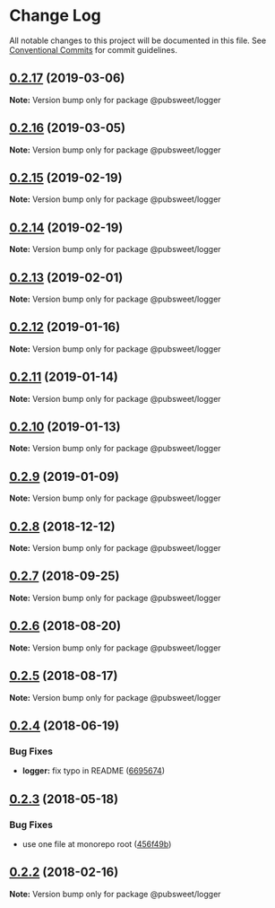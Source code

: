 # Change Log

All notable changes to this project will be documented in this file.
See [Conventional Commits](https://conventionalcommits.org) for commit guidelines.

## [0.2.17](https://gitlab.coko.foundation/pubsweet/pubsweet/compare/@pubsweet/logger@0.2.16...@pubsweet/logger@0.2.17) (2019-03-06)

**Note:** Version bump only for package @pubsweet/logger





## [0.2.16](https://gitlab.coko.foundation/pubsweet/pubsweet/compare/@pubsweet/logger@0.2.15...@pubsweet/logger@0.2.16) (2019-03-05)

**Note:** Version bump only for package @pubsweet/logger





## [0.2.15](https://gitlab.coko.foundation/pubsweet/pubsweet/compare/@pubsweet/logger@0.2.14...@pubsweet/logger@0.2.15) (2019-02-19)

**Note:** Version bump only for package @pubsweet/logger





## [0.2.14](https://gitlab.coko.foundation/pubsweet/pubsweet/compare/@pubsweet/logger@0.2.13...@pubsweet/logger@0.2.14) (2019-02-19)

**Note:** Version bump only for package @pubsweet/logger





## [0.2.13](https://gitlab.coko.foundation/pubsweet/pubsweet/compare/@pubsweet/logger@0.2.12...@pubsweet/logger@0.2.13) (2019-02-01)

**Note:** Version bump only for package @pubsweet/logger





## [0.2.12](https://gitlab.coko.foundation/pubsweet/pubsweet/compare/@pubsweet/logger@0.2.11...@pubsweet/logger@0.2.12) (2019-01-16)

**Note:** Version bump only for package @pubsweet/logger





## [0.2.11](https://gitlab.coko.foundation/pubsweet/pubsweet/compare/@pubsweet/logger@0.2.10...@pubsweet/logger@0.2.11) (2019-01-14)

**Note:** Version bump only for package @pubsweet/logger





## [0.2.10](https://gitlab.coko.foundation/pubsweet/pubsweet/compare/@pubsweet/logger@0.2.9...@pubsweet/logger@0.2.10) (2019-01-13)

**Note:** Version bump only for package @pubsweet/logger





## [0.2.9](https://gitlab.coko.foundation/pubsweet/pubsweet/compare/@pubsweet/logger@0.2.8...@pubsweet/logger@0.2.9) (2019-01-09)

**Note:** Version bump only for package @pubsweet/logger





## [0.2.8](https://gitlab.coko.foundation/pubsweet/pubsweet/compare/@pubsweet/logger@0.2.7...@pubsweet/logger@0.2.8) (2018-12-12)

**Note:** Version bump only for package @pubsweet/logger





<a name="0.2.7"></a>
## [0.2.7](https://gitlab.coko.foundation/pubsweet/pubsweet/compare/@pubsweet/logger@0.2.6...@pubsweet/logger@0.2.7) (2018-09-25)




**Note:** Version bump only for package @pubsweet/logger

<a name="0.2.6"></a>
## [0.2.6](https://gitlab.coko.foundation/pubsweet/pubsweet/compare/@pubsweet/logger@0.2.5...@pubsweet/logger@0.2.6) (2018-08-20)




**Note:** Version bump only for package @pubsweet/logger

<a name="0.2.5"></a>
## [0.2.5](https://gitlab.coko.foundation/pubsweet/pubsweet/compare/@pubsweet/logger@0.2.4...@pubsweet/logger@0.2.5) (2018-08-17)




**Note:** Version bump only for package @pubsweet/logger

<a name="0.2.4"></a>
## [0.2.4](https://gitlab.coko.foundation/pubsweet/pubsweet/compare/@pubsweet/logger@0.2.3...@pubsweet/logger@0.2.4) (2018-06-19)


### Bug Fixes

* **logger:** fix typo in README ([6695674](https://gitlab.coko.foundation/pubsweet/pubsweet/commit/6695674))




<a name="0.2.3"></a>
## [0.2.3](https://gitlab.coko.foundation/pubsweet/pubsweet/compare/@pubsweet/logger@0.2.2...@pubsweet/logger@0.2.3) (2018-05-18)


### Bug Fixes

* use one file at monorepo root ([456f49b](https://gitlab.coko.foundation/pubsweet/pubsweet/commit/456f49b))




<a name="0.2.2"></a>

## [0.2.2](https://gitlab.coko.foundation/pubsweet/pubsweet/compare/@pubsweet/logger@0.2.1...@pubsweet/logger@0.2.2) (2018-02-16)

**Note:** Version bump only for package @pubsweet/logger
